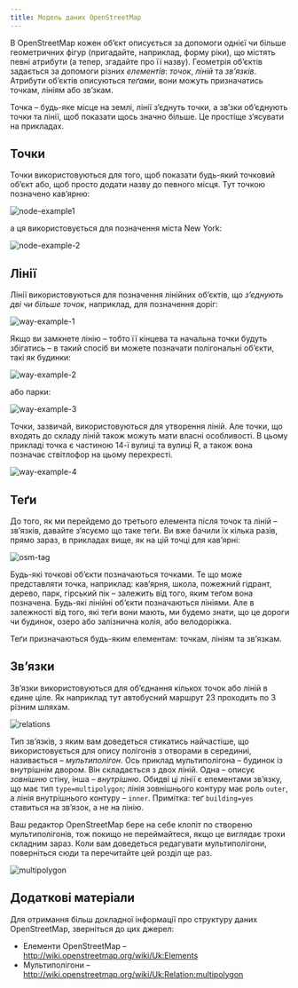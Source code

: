 ```yaml
---
title: Модель даних OpenStreetMap
---
```


В OpenStreetMap кожен обʼєкт описується за допомоги однієї чи більше геометричних фігур (пригадайте, наприклад, форму ріки), що містять певні атрибути (а тепер, згадайте про її назву). Геометрія обʼєктів задається за допомоги різних *елементів*: *точок*, *ліній* та *звʼязків*. Атрибути обʼєктів описуються *теґами*, вони можуть призначатись точкам, лініям або звʼзкам.

Точка – будь-яке місце на землі, лінії зʼєднуть точки, а звʼзки обʼєднують точки та лінії, щоб показати щось значно більше. Це простіще зʼясувати на прикладах.

## Точки

Точки використовуються для того, щоб показати будь-який точковий обʼєкт або, щоб просто додати назву до певного місця. Тут точкою позначено кавʼярню:

![node-example1]({{site.baseurl}}/images/node-example1.png)

а ця використовується для позначення міста New York:

![node-example-2]({{site.baseurl}}/images/node-example-2.png)

## Лінії

Лінії використовуються для позначення лінійних обʼєктів, що *зʼєднують дві чи більше точок*, наприклад, для позначення доріг:

![way-example-1]({{site.baseurl}}/images/way-example-1.png)

Якщо ви замкнете лінію – тобто її кінцева та начальна точки будуть збігатись – в такий спосіб ви можете позначати полігональні обʼєкти, такі як будинки:

![way-example-2]({{site.baseurl}}/images/way-example-2.png)

або парки:

![way-example-3]({{site.baseurl}}/images/way-example-3.png)

Точки, зазвичай, використовуються для утворення ліній. Але точки, що входять до складу ліній також можуть мати власні особливості. В цьому прикладі точка є частиною 14-ї вулиці та вулиці R, а також вона позначає ствітлофор на цьому перехресті.


![way-example-4]({{site.baseurl}}/images/way-example-4.gif)

## Теґи

До того, як ми перейдемо до третього елемента після точок та ліній – звʼязків, давайте зʼясуємо що таке теґи. Ви вже бачили їх кілька разів, прямо зараз, в прикладах вище, як на цій точці для кавʼярні:

![osm-tag]({{site.baseurl}}/images/osm-tag.png)

Будь-які точкові обʼєкти позначаються точками. Те що може представляти точка, наприклад: кавʼярня, школа, пожежний гідрант, дерево, парк, гірський пік – залежить від того, яким теґом вона позначена. Будь-які лінійні обʼєкти позначаються лініями. Але в залежності від того, які теґи вони мають, ми будемо знати, що це дороги чи будинок, озеро або залізнична колія, або велодоріжка.

Теґи призначаються будь-яким елементам: точкам, лініям та звʼязкам.

## Звʼязки

Звʼязки використовуються для обʼєднання кількох точок або ліній в єдине ціле. Як наприклад тут автобусний маршрут 23 проходить по 3 різним шляхам.

![relations]({{site.baseurl}}/images/relations.gif)

Тип звʼязків, з яким вам доведеться стикатись найчастіше, що використовується для опису полігонів з отворами в серединиі, називається – *мультиполігон*. Ось приклад мультиполігона – будинок із внутрішнім двором. Він складається з двох ліній. Одна – описує *зовнішню* стіну, інша – *внутрішню*. Обидві ці лінії є елементами звʼязку, що має тип `type=multipolygon`; лінія зовнішнього контуру має роль `outer`, а лінія внутрішнього контуру – `inner`. Примітка: теґ `building=yes` ставиться на звʼязок, а не на лінію.

Ваш редактор OpenStreetMap бере на себе клопіт по створеню мультиполігонів, тож покищо не переймайтеся, якщо це виглядає трохи складним зараз. Коли вам доведеться редагувати мультиполігони, поверніться сюди та перечитайте цей розділ ще раз.


![multipolygon]({{site.baseurl}}/images/multipolygon.gif)

## Додаткові матеріали

Для отримання більш докладної інформації про структуру даних OpenStreetMap, зверніться до цих джерел:

- Елементи OpenStreetMap – <http://wiki.openstreetmap.org/wiki/Uk:Elements>
- Мультиполігони – <http://wiki.openstreetmap.org/wiki/Uk:Relation:multipolygon>
